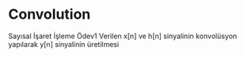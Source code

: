 # Convolution
Sayısal İşaret İşleme Ödev1 
Verilen x[n]  ve h[n] sinyalinin konvolüsyon yapılarak y[n] sinyalinin üretilmesi
